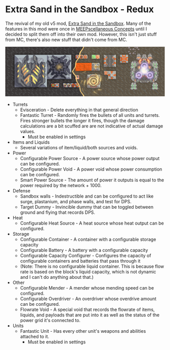 # Extra Sand in the Sandbox - Redux
The revival of my old v5 mod, [Extra Sand in the Sandbox](https://github.com/MEEPofFaith/extra-sand).
Many of the features in this mod were once in [MEEPscellaneous Concepts](https://github.com/MEEPofFaith/prog-mats-java) until I decided to split them off into their own mod.
However, this isn't just stuff from MC, there's also new stuff that didn't come from MC.

![Content](images/extra-sand-content.png)

- Turrets
    - Evisceration - Delete everything in that general direction
    - Fantastic Turret - Randomly fires the bullets of all units and turrets. Fires stronger bullets the longer it fires, though the damage calculations are a bit scuffed are are not indicative of actual damage values.
        - Must be enabled in settings
- Items and Liquids
    - Several variations of item/liquid/both sources and voids.
- Power
    - Configurable Power Source - A power source whose power output can be configured.
    - Configurable Power Void - A power void whose power consumption can be configured.
    - Smart Power Source - The amount of power it outputs is equal to the power required by the network + 1000.
- Defense
    - Sandbox walls - Indestructible and can be configured to act like surge, plastanium, and phase walls, and test for DPS.
    - Target Dummy - Invincible dummy that can be toggled between ground and flying that records DPS.
- Heat
    - Configurable Heat Source - A heat source whose heat output can be configured.
- Storage
    - Configurable Container - A container with a configurable storage capacity
    - Configurable Battery - A battery with a configurable capacity
    - Configurable Capacity Configurer - Configures the capacity of configurable containers and batteries that pass through it
    - (Note: There is no configurable liquid container. This is because flow rate is based on the block's liquid capacity, which is not dynamic and I can't do anything about that.)
- Other
    - Configurable Mender -  A mender whose mending speed can be configured.
    - Configurable Overdriver - An overdriver whose overdrive amount can be configured.
    - Flowrate Void - A special void that records the flowrate of items, liquids, and payloads that are put into it as well as the status of the power grid it's connected to.
- Units
    - Fantastic Unit - Has every other unit's weapons and abilities attached to it.
        - Must be enabled in settings
